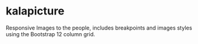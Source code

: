 kalapicture
===========

Responsive Images to the people, includes breakpoints and images styles using the Bootstrap 12 column grid.

